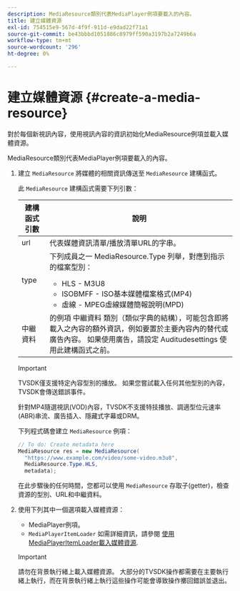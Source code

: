 ```yaml
---
description: MediaResource類別代表MediaPlayer例項要載入的內容。
title: 建立媒體資源
exl-id: 754515e9-567d-4f9f-911d-e9dad22f71a1
source-git-commit: be43bbbd1051886c8979ff590a3197b2a7249b6a
workflow-type: tm+mt
source-wordcount: '296'
ht-degree: 0%

---
```


# 建立媒體資源 {#create-a-media-resource}

對於每個新視訊內容，使用視訊內容的資訊初始化MediaResource例項並載入媒體資源。

MediaResource類別代表MediaPlayer例項要載入的內容。

1. 建立 `MediaResource` 將媒體的相關資訊傳送至 `MediaResource` 建構函式。

   此 `MediaResource` 建構函式需要下列引數：

   <table id="table_22886D6770FB45E99D35D0B90E6CC302">
      <thead>
      <tr>
      <th colname="col1" class="entry"> 建構函式引數 </th>
      <th colname="col2" class="entry"> 說明 </th>
      </tr>
      </thead>
      <tbody>
      <tr>
      <td colname="col1"> <span class="codeph"> url </span> </td>
      <td colname="col2"> 代表媒體資訊清單/播放清單URL的字串。 </td>
      </tr>
      <tr>
      <td colname="col1"> <span class="codeph"> type </span> </td>
      <td colname="col2"> 下列成員之一 <span class="codeph"> MediaResource.Type </span> 列舉，對應到指示的檔案型別：
      <ul id="ul_C286ED3C31364B858A1C9AF3356E9282">
      <li id="li_25B24EF76D8849DE8764539F25E435FA"> <span class="codeph"> HLS </span> - M3U8 </li>
      <li id="li_1344A41B434D49229E392F1AAF9ECA81"> <span class="codeph"> ISOBMFF </span> - ISO基本媒體檔案格式(MP4) </li>
      <li id="li_92392073B7334916B06B16570C51AC91"> <span class="codeph"> 虛線 </span> - MPEG虛線媒體簡報說明(MPD) </li>
      </ul> </td>
      </tr>
      <tr>
      <td colname="col1"> <span class="codeph"> 中繼資料 </span> </td>
      <td colname="col2"> 的例項 <span class="codeph"> 中繼資料 </span> 類別（類似字典的結構），可能包含即將載入之內容的額外資訊，例如要置於主要內容內的替代或廣告內容。 如果使用廣告，請設定 <span class="codeph"> Auditudesettings </span> 使用此建構函式之前。 </td>
      </tr>
      </tbody>
   </table>

   >[!IMPORTANT]
   >
   >TVSDK僅支援特定內容型別的播放。 如果您嘗試載入任何其他型別的內容，TVSDK會傳送錯誤事件。
   >
   >針對MP4隨選視訊(VOD)內容，TVSDK不支援特技播放、調適型位元速率(ABR)串流、廣告插入、隱藏式字幕或DRM。

   下列程式碼會建立 `MediaResource` 例項：

   ```java
   // To do: Create metadata here
   MediaResource res = new MediaResource(
     "https://www.example.com/video/some-video.m3u8",
     MediaResource.Type.HLS,
     metadata);
   ```

   在此步驟後的任何時間，您都可以使用 `MediaResource` 存取子(getter)，檢查資源的型別、URL和中繼資料。

1. 使用下列其中一個選項載入媒體資源：

   * MediaPlayer例項。
   * `MediaPlayerItemLoader` 如需詳細資訊，請參閱 [使用MediaPlayerItemLoader載入媒體資源](../../../tvsdk-2.7-for-android/content-playback-options/mediaplayer-initialize-for-video/t-psdk-android-2.7-media-resource-load-using-mediaplayeritemloader.md).

   >[!IMPORTANT]
   >
   >請勿在背景執行緒上載入媒體資源。 大部分的TVSDK操作都需要在主要執行緒上執行，而在背景執行緒上執行這些操作可能會導致操作擲回錯誤並退出。
